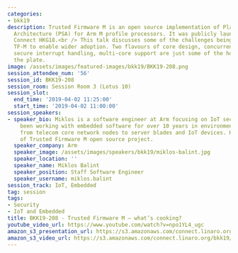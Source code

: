 ```yaml
---
categories:
- bkk19
description: Trusted Firmware M is an open source implementation of Platform Security
  Architecture (PSA) for Arm M profile processors. It was publicly launched in Linaro
  Connect HKG18.<br /> This talk discusses some of the challenges being tackled in
  TF-M to enable wider adoption. Two flavours of core design, concurrent context management,
  secure interrupt handling, multi-core support are just some of the hot issues on
  the plate.
image: /assets/images/featured-images/bkk19/BKK19-208.png
session_attendee_num: '56'
session_id: BKK19-208
session_room: Session Room 3 (Lotus 10)
session_slot:
  end_time: '2019-04-02 11:25:00'
  start_time: '2019-04-02 11:00:00'
session_speakers:
- speaker_bio: Miklos is a software engineer at Arm focusing on IoT security. He has
    been working with embedded software for over 10 years in environments ranging
    from telecom core network nodes to server blades and IoT devices. He is a maintainer
    of Trusted Firmware M open source project.
  speaker_company: Arm
  speaker_image: /assets/images/speakers/bkk19/miklos-balint.jpg
  speaker_location: ''
  speaker_name: Miklos Balint
  speaker_position: Staff Software Engineer
  speaker_username: miklos.balint
session_track: IoT, Embedded
tag: session
tags:
- Security
- IoT and Embedded
title: BKK19-208 - Trusted Firmware M – what’s cooking?
youtube_video_url: https://www.youtube.com/watch?v=npo1YL4_ugc
amazon_s3_presentation_url: https://s3.amazonaws.com/connect.linaro.org/bkk19/presentations/bkk19-208.pdf
amazon_s3_video_url: https://s3.amazonaws.com/connect.linaro.org/bkk19/videos/bkk19-208.mp4
---
```

